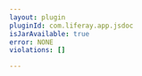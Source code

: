 ```yaml
---
layout: plugin
pluginId: com.liferay.app.jsdoc
isJarAvailable: true
error: NONE
violations: []

---
```

